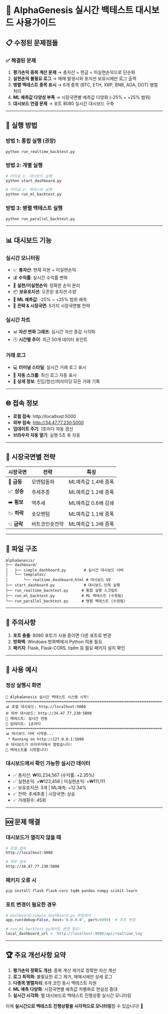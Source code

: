# 🚀 AlphaGenesis 실시간 백테스트 대시보드 사용가이드

## 📋 **수정된 문제점들**

### ✅ **해결된 문제**
1. **평가손익 중복 계산 문제** → 총자산 = 현금 + 미실현손익으로 단순화
2. **실현손익 불필요 로그** → 매매 발생시와 포지션 보유시에만 로그 출력
3. **병렬 백테스트 종목 표시** → 6개 종목 (BTC, ETH, XRP, BNB, ADA, DOT) 병렬 처리
4. **ML 예측값 다양성 부족** → 시장국면별 예측값 다양화 (-25% ~ +25% 범위)
5. **대시보드 연결 문제** → 포트 8080 실시간 대시보드 구축

---

## 🎯 **실행 방법**

### **방법 1: 통합 실행 (권장)**
```bash
python run_realtime_backtest.py
```

### **방법 2: 개별 실행**
```bash
# 터미널 1: 대시보드 실행
python start_dashboard.py

# 터미널 2: 백테스트 실행  
python run_ml_backtest.py
```

### **방법 3: 병렬 백테스트 실행**
```bash
python run_parallel_backtest.py
```

---

## 📊 **대시보드 기능**

### **실시간 모니터링**
- 📈 **총자산**: 현재 자본 + 미실현손익
- 💰 **수익률**: 실시간 수익률 변화
- 🔄 **실현/미실현손익**: 정확한 손익 분리
- 📦 **보유포지션**: 오픈된 포지션 수량
- 🧠 **ML 예측값**: -25% ~ +25% 범위 예측
- 🎯 **전략 & 시장국면**: 5가지 시장국면별 전략

### **실시간 차트**
- 📊 **자산 변화 그래프**: 실시간 자산 증감 시각화
- 🕐 **시간별 추이**: 최근 50개 데이터 포인트

### **거래 로그**
- 💻 **터미널 스타일**: 실시간 거래 로그 표시
- 🔄 **자동 스크롤**: 최신 로그 자동 표시
- 📝 **상세 정보**: 진입/청산/피라미딩 모든 거래 기록

---

## 🌐 **접속 정보**

- **로컬 접속**: http://localhost:5000
- **외부 접속**: http://34.47.77.230:5000
- **업데이트 주기**: 1초마다 자동 갱신
- **브라우저 자동 열기**: 실행 5초 후 자동

---

## 🔧 **시장국면별 전략**

| 시장국면 | 전략 | 특징 |
|---------|------|------|
| 🚀 **급등** | 모멘텀돌파 | ML예측값 1.4배 증폭 |
| 📈 **상승** | 추세추종 | ML예측값 1.2배 증폭 |
| ➡️ **횡보** | 역추세 | ML예측값 0.6배 감쇄 |
| 📉 **하락** | 숏모멘텀 | ML예측값 1.1배 증폭 |
| 💥 **급락** | 비트코인숏전략 | ML예측값 1.3배 증폭 |

---

## 📁 **파일 구조**

```
AlphaGenesis/
├── dashboard/
│   ├── simple_dashboard.py        # 실시간 대시보드 서버
│   └── templates/
│       └── realtime_dashboard.html # 대시보드 UI
├── start_dashboard.py             # 대시보드 단독 실행
├── run_realtime_backtest.py      # 통합 실행 스크립트
├── run_ml_backtest.py            # ML 백테스트 (수정됨)
└── run_parallel_backtest.py      # 병렬 백테스트 (수정됨)
```

---

## 🚨 **주의사항**

1. **포트 충돌**: 8080 포트가 사용 중이면 다른 포트로 변경
2. **방화벽**: Windows 방화벽에서 Python 허용 필요
3. **패키지**: Flask, Flask-CORS, tqdm 등 필요 패키지 설치 확인

---

## 🎉 **사용 예시**

### **정상 실행시 화면**
```
🚀 AlphaGenesis 실시간 백테스트 시스템 시작!
======================================================================
📊 로컬 대시보드: http://localhost:5000
🌐 외부 대시보드: http://34.47.77.230:5000
🎯 백테스트: 실시간 연동
🔄 업데이트: 1초마다
======================================================================
📊 대시보드 서버 시작중...
 * Running on http://127.0.0.1:5000
🌐 대시보드가 브라우저에서 열렸습니다!
🎯 백테스트를 시작합니다!
```

### **대시보드에서 확인 가능한 실시간 데이터**
- ✅ 총자산: ₩10,234,567 (수익률: +2.35%)
- ✅ 실현손익: +₩123,456 | 미실현손익: +₩111,111  
- ✅ 보유포지션: 3개 | ML예측: +12.34%
- ✅ 전략: 추세추종 | 시장국면: 상승
- ✅ 거래횟수: 45회

---

## 🆘 **문제 해결**

### **대시보드가 열리지 않을 때**
```bash
# 로컬 접속
http://localhost:5000

# 외부 접속
http://34.47.77.230:5000
```

### **패키지 오류 시**
```bash
pip install flask flask-cors tqdm pandas numpy scikit-learn
```

### **포트 변경이 필요한 경우**
```python
# dashboard/simple_dashboard.py 파일에서
app.run(debug=False, host='0.0.0.0', port=9090)  # 포트 변경

# run_ml_backtest.py에서도 변경 필요:
local_dashboard_url = 'http://localhost:9090/api/realtime_log'
```

---

## 🏆 **주요 개선사항 요약**

1. **평가손익 정확도 개선**: 중복 계산 제거로 정확한 자산 계산
2. **로그 최적화**: 불필요한 로그 제거, 매매시에만 상세 로그
3. **다종목 병렬처리**: 6개 코인 동시 백테스트 지원
4. **ML 예측 다양화**: 시장국면별 예측값 차별화로 현실성 증대
5. **실시간 시각화**: 웹 대시보드로 백테스트 진행상황 실시간 모니터링

이제 **실시간으로 백테스트 진행상황을 시각적으로 모니터링**할 수 있습니다! 🎉 